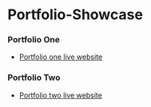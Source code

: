 # Portfolio-Showcase


### Portfolio One

  - [Portfolio one live website](https://ethernaljoz-portfolio-showcase-one.vercel.app/)


### Portfolio Two

  - [Portfolio two live website](https://ethernaljoz-portfolio-showcase-two.vercel.app/)
